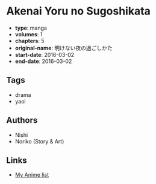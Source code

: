 # Akenai Yoru no Sugoshikata

-   **type**: manga
-   **volumes**: 1
-   **chapters**: 5
-   **original-name**: 明けない夜の過ごしかた
-   **start-date**: 2016-03-02
-   **end-date**: 2016-03-02

## Tags

-   drama
-   yaoi

## Authors

-   Nishi
-   Noriko (Story & Art)

## Links

-   [My Anime list](https://myanimelist.net/manga/97738/Akenai_Yoru_no_Sugoshikata)
